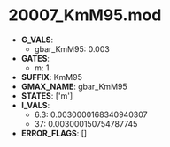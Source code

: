 # 20007_KmM95.mod

- **G_VALS**:
  - gbar_KmM95: 0.003
- **GATES**:
  - m: 1
- **SUFFIX**: KmM95
- **GMAX_NAME**: gbar_KmM95
- **STATES**: ['m']
- **I_VALS**:
  - 6.3: 0.0030000168340940307
  - 37: 0.003000150754787745
- **ERROR_FLAGS**: []
